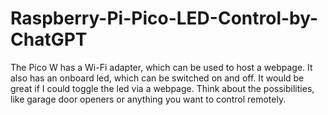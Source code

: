 # Raspberry-Pi-Pico-LED-Control-by-ChatGPT
The Pico W has a Wi-Fi adapter, which can be used to host a webpage. It also has an onboard led, which can be switched on and off. It would be great if I could toggle the led via a webpage. Think about the possibilities, like garage door openers or anything you want to control remotely. 
